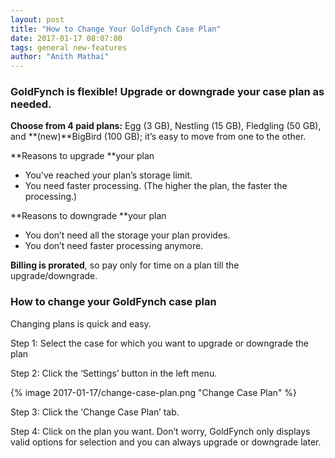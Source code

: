 ```yaml
---
layout: post
title: "How to Change Your GoldFynch Case Plan"
date: 2017-01-17 08:07:00
tags: general new-features
author: "Anith Mathai"
---
```


### GoldFynch is flexible! Upgrade or downgrade your case plan as needed.

**Choose from 4 paid plans:** Egg (3 GB), Nestling (15 GB), Fledgling (50 GB), and **(new)**BigBird (100 GB); it’s easy to move from one to the other.

**Reasons to upgrade **your plan

- You’ve reached your plan’s storage limit.
- You need faster processing. (The higher the plan, the faster the processing.)

**Reasons to downgrade **your plan

- You don’t need all the storage your plan provides.
- You don’t need faster processing anymore.

**Billing is prorated**, so pay only for time on a plan till the upgrade/downgrade.  

### How to change your GoldFynch case plan

Changing plans is quick and easy.

Step 1: Select the case for which you want to upgrade or downgrade the plan

Step 2: Click the ‘Settings’ button in the left menu.

{% image 2017-01-17/change-case-plan.png "Change Case Plan" %}

Step 3: Click the ‘Change Case Plan’ tab.

Step 4: Click on the plan you want. Don’t worry, GoldFynch only displays valid options for selection and you can always upgrade or downgrade later.

